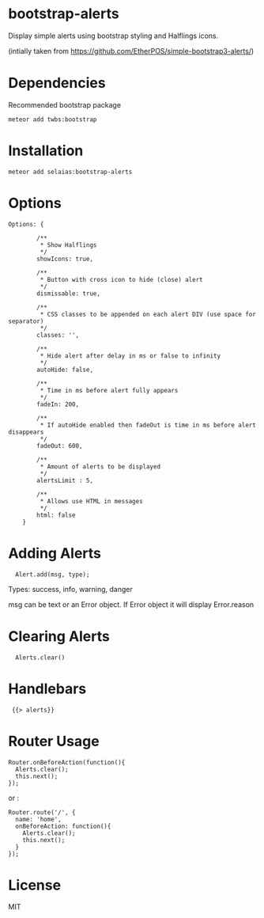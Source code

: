 # bootstrap-alerts

Display simple alerts using bootstrap styling and Halflings icons.

(intially taken from https://github.com/EtherPOS/simple-bootstrap3-alerts/)

# Dependencies

Recommended bootstrap package

```
meteor add twbs:bootstrap
```

# Installation

    meteor add selaias:bootstrap-alerts

# Options 

```
Options: {

        /**
         * Show Halflings
         */
        showIcons: true,

        /**
         * Button with cross icon to hide (close) alert
         */
        dismissable: true,

        /**
         * CSS classes to be appended on each alert DIV (use space for separator)
         */
        classes: '',

        /**
         * Hide alert after delay in ms or false to infinity
         */
        autoHide: false,

        /**
         * Time in ms before alert fully appears
         */
        fadeIn: 200,

        /**
         * If autoHide enabled then fadeOut is time in ms before alert disappears
         */
        fadeOut: 600,

        /**
         * Amount of alerts to be displayed
         */
        alertsLimit : 5,

        /**
         * Allows use HTML in messages
         */
        html: false
    }
```

# Adding Alerts

```
  Alert.add(msg, type);

```

Types: success, info, warning, danger

msg can be text or an Error object.  If Error object it will display Error.reason

# Clearing Alerts

```
  Alerts.clear()
```

# Handlebars

```
 {{> alerts}}
```

# Router Usage
 
```
Router.onBeforeAction(function(){
  Alerts.clear();
  this.next();
});
```

or :
```
Router.route('/', {
  name: 'home',
  onBeforeAction: function(){
    Alerts.clear();
    this.next();
  }
});
```

# License
MIT
